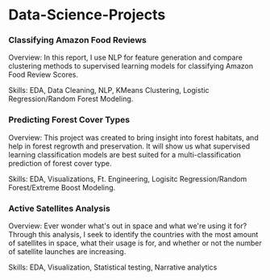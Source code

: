 # Data-Science-Projects


### Classifying Amazon Food Reviews 
Overview: In this report, I use NLP for feature generation and compare clustering methods to supervised learning models for classifying Amazon Food Review Scores. 

Skills: EDA, Data Cleaning, NLP, KMeans Clustering, Logistic Regression/Random Forest Modeling. 

### Predicting Forest Cover Types 
Overview: This project was created to bring insight into forest habitats, and help in forest regrowth and preservation. It will show us what supervised learning classification models are best suited for a multi-classification prediction of forest cover type. 

Skills: EDA, Visualizations, Ft. Engineering, Logisitc Regression/Random Forest/Extreme Boost Modeling. 

### Active Satellites Analysis 
Overview: Ever wonder what's out in space and what we're using it for? Through this analysis, I seek to identify the countries with the most amount of satellites in space, what their usage is for, and whether or not the number of satellite launches are increasing. 

Skills: EDA, Visualization, Statistical testing, Narrative analytics 
